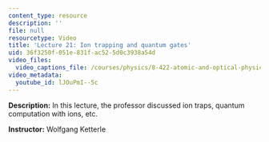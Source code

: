 ```yaml
---
content_type: resource
description: ''
file: null
resourcetype: Video
title: 'Lecture 21: Ion trapping and quantum gates'
uid: 36f3250f-051e-831f-ac52-5d0c3938a54d
video_files:
  video_captions_file: /courses/physics/8-422-atomic-and-optical-physics-ii-spring-2013/video-lectures/lecture-21-ion-trapping-and-quantum-gates/lJOuPmI--5c.vtt
video_metadata:
  youtube_id: lJOuPmI--5c
---
```


**Description:** In this lecture, the professor discussed ion traps, quantum computation with ions, etc.

**Instructor:** Wolfgang Ketterle